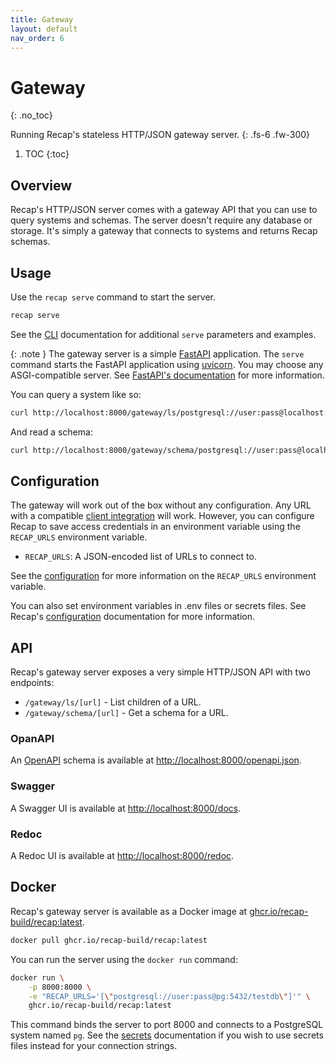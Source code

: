 ```yaml
---
title: Gateway
layout: default
nav_order: 6
---
```


# Gateway
{: .no_toc}

Running Recap's stateless HTTP/JSON gateway server.
{: .fs-6 .fw-300}

1. TOC
{:toc}

## Overview

Recap's HTTP/JSON server comes with a gateway API that you can use to query systems and schemas. The server doesn't require any database or storage. It's simply a gateway that connects to systems and returns Recap schemas.

## Usage

Use the `recap serve` command to start the server.

```bash
recap serve
```

See the [CLI](/docs/cli#serve) documentation for additional `serve` parameters and examples.

{: .note }
The gateway server is a simple [FastAPI](https://fastapi.tiangolo.com/) application. The `serve` command starts the FastAPI application using [uvicorn](https://www.uvicorn.org/). You may choose any ASGI-compatible server. See [FastAPI's documentation](https://fastapi.tiangolo.com/deployment/manually/) for more information.

You can query a system like so:

```bash
curl http://localhost:8000/gateway/ls/postgresql://user:pass@localhost:5432/testdb
```

And read a schema:

```bash
curl http://localhost:8000/gateway/schema/postgresql://user:pass@localhost:5432/testdb/public/test_types
```

## Configuration

The gateway will work out of the box without any configuration. Any URL with a compatible [client integration](/docs/integrations/) will work. However, you can configure Recap to save access credentials in an environment variable using the `RECAP_URLS` environment variable.

- `RECAP_URLS`: A JSON-encoded list of URLs to connect to.

See the [configuration](/docs/configuration) for more information on the `RECAP_URLS` environment variable.

You can also set environment variables in .env files or secrets files. See Recap's [configuration](/docs/configuration) documentation for more information.

## API

Recap's gateway server exposes a very simple HTTP/JSON API with two endpoints:

* `/gateway/ls/[url]` - List children of a URL.
* `/gateway/schema/[url]` - Get a schema for a URL.

### OpanAPI

An [OpenAPI](https://www.openapis.org/) schema is available at [http://localhost:8000/openapi.json](http://localhost:8000/openapi.json).

### Swagger

A Swagger UI is available at [http://localhost:8000/docs](http://localhost:8000/docs).

### Redoc

A Redoc UI is available at [http://localhost:8000/redoc](http://localhost:8000/redoc).

## Docker

Recap's gateway server is available as a Docker image at [ghcr.io/recap-build/recap:latest](https://github.com/recap-build/recap/pkgs/container/recap).

```bash
docker pull ghcr.io/recap-build/recap:latest
```

You can run the server using the `docker run` command:

```bash
docker run \
    -p 8000:8000 \
    -e "RECAP_URLS='[\"postgresql://user:pass@pg:5432/testdb\"]'" \
    ghcr.io/recap-build/recap:latest
```

This command binds the server to port 8000 and connects to a PostgreSQL system named `pg`. See the [secrets](/docs/secrets) documentation if you wish to use secrets files instead for your connection strings.
